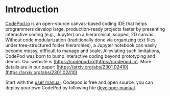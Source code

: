 # Introduction

[CodePod.io](http://CodePod.io) is an open-source canvas-based coding IDE that
helps programmers develop large, production-ready projects faster by presenting
interactive coding (e.g., Jupyter) on a hierarchical, scoped, 2D canvas. Without
code modularization (traditionally done via organizing text files under
tree-structured folder hierarchies), a Jupyter notebook can easily become messy,
difficult to manage and scale. Alleviating such limitations, CodePod was born to
bump interactive coding beyond prototyping and demos. Our website is
[https://codepod.io](https://codepod.io). More details are in our paper:
[https://arxiv.org/abs/2301.02410](https://arxiv.org/abs/2301.02410)

Start with the [user manual](/docs/manual). Codepod is free and open source, you can deploy your own CodePod by following hte [developer manual](/docs/developer).
